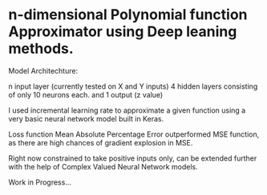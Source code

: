 # n-dimensional Polynomial function Approximator using Deep leaning methods.

Model Architechture:

n input layer (currently tested on X and Y inputs)
4 hidden layers consisting of only 10 neurons each.
and 1 output (z value)

I used incremental learning rate to approximate a given function using a very basic neural network model built in Keras.

Loss function Mean Absolute Percentage Error outperformed MSE function, as there are high chances of gradient explosion in MSE.

Right now constrained to take positive inputs only, can be extended further with the help of Complex Valued Neural Network models.

Work in Progress...
